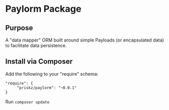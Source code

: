 # Paylorm Package

## Purpose

A "data mapper" ORM built around simple Payloads (or encapsulated data) to facilitate data persistence.

## Install via Composer

Add the following to your "require" schema:

```
"require": {
     "priskz/paylorm": "~0.0.1"
}
```

Run ```composer update```